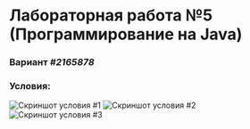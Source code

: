 # Лабораторная работа №5 (Программирование на Java)

### Вариант ***#2165878***

### Условия:
![Скриншот условия #1](https://user-images.githubusercontent.com/37450057/222408158-4d8f3a23-d2a9-436a-8e4a-08e4038fb6cf.jpg)
![Скриншот условия #2](https://user-images.githubusercontent.com/37450057/222408168-8030f238-8071-40bb-8c8a-136e6187d656.jpg)
![Скриншот условия #3](https://user-images.githubusercontent.com/37450057/222408179-efc12057-f050-4e75-9d18-dcc8e011b5ef.jpg)

